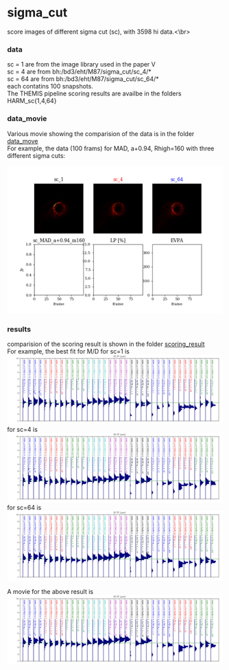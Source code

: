 # sigma_cut
score images of different sigma cut (sc), with 3598 hi data.<\br>

### data
sc = 1 are from the image library used in the paper V </br>
sc = 4 are from bh:/bd3/eht/M87/sigma_cut/sc_4/* </br>
sc = 64 are from bh:/bd3/eht/M87/sigma_cut/sc_64/* </br>
each contatins 100 snapshots.</br>
The THEMIS pipeline scoring results are availbe in the folders HARM_sc{1,4,64}</br>

### data_movie
Various movie showing the comparision of the data is in the folder [data_move](https://github.com/hungyipu/sigma_cut/tree/master/data_movie)</br>
For example, the data (100 frams) for MAD, a+0.94, Rhigh=160 with three different sigma cuts:

![example](https://github.com/hungyipu/sigma_cut/blob/master/data_movie/mov_sc_sc_MAD_a%2B0.94_m160.gif)

### results
comparision of the scoring result is shown in the folder [scoring_result](https://github.com/hungyipu/sigma_cut/tree/master/compare_result) </br>
For example, the best fit for M/D for sc=1 is
![example](https://github.com/hungyipu/sigma_cut/blob/master/compare_result/sc1_mod.png)
for sc=4 is
![example](https://github.com/hungyipu/sigma_cut/blob/master/compare_result/sc4_mod.png)
for sc=64 is
![example](https://github.com/hungyipu/sigma_cut/blob/master/compare_result/sc64_mod.png)

A movie for the above result is
![example](https://github.com/hungyipu/sigma_cut/blob/master/compare_result/sc64_mod.png)

